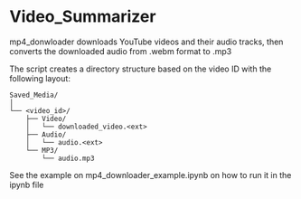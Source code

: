 # Video_Summarizer

mp4_donwloader  downloads YouTube videos and their audio tracks, then converts the downloaded audio from .webm format to .mp3

The script creates a directory structure based on the video ID with the following layout:

    Saved_Media/
    │
    └── <video_id>/
        ├── Video/
        │   └── downloaded_video.<ext>
        ├── Audio/
        │   └── audio.<ext>
        └── MP3/
            └── audio.mp3

See the example on mp4_downloader_example.ipynb on how to run it in the ipynb file
